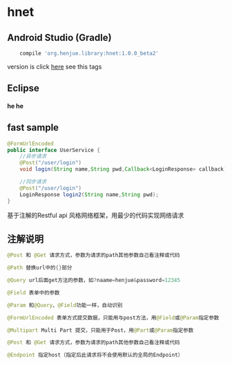 # hnet


## Android Studio (Gradle)
```gradle
    compile 'org.henjue.library:hnet:1.0.0_beta2'
```
version is click [here](https://github.com/henjue/hnet/tags) see this tags


## Eclipse
#### he he 


## fast sample
```java
@FormUrlEncoded
public interface UserService {
    //异步请求
    @Post("/user/login")
    void login(String name,String pwd,Callback<LoginResponse> callback);

    //同步请求
    @Post("/user/login")
    LoginResponse login2(String name,String pwd);
}
```

基于注解的Restful api 风格网络框架，用最少的代码实现网络请求

## 注解说明
```java
@Post 和 @Get 请求方式，参数为请求的path其他参数自己看注释或代码
```
```java
@Path 替换url中的{}部分
```
```java
@Query url后面get方法的参数，如?naame=henjue&password=12345
```
```java
@Field 表单中的参数
```
```java
@Param 和@Query、@Field功能一样，自动识别
```
```java
@FormUrlEncoded 表单方式提交数据，只能用与post方法，用@Field或@Param指定参数
```
```java
@Multipart Multi Part 提交，只能用于Post，用@Part或@Param指定参数
```
```java
@Post 和 @Get 请求方式，参数为请求的path其他参数自己看注释或代码
```
```java
@Endpoint 指定host（指定后此请求将不会使用默认的全局的Endpoint）
```
